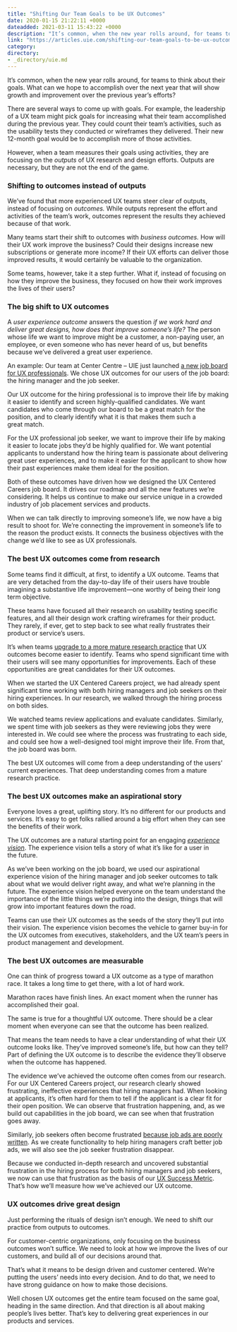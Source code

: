 ```yaml
---
title: "Shifting Our Team Goals to be UX Outcomes"
date: 2020-01-15 21:22:11 +0000
dateadded: 2021-03-11 15:43:22 +0000
description: "It’s common, when the new year rolls around, for teams to think about their goals. What can we hope to accomplish over the next year that will show growth and improvement over the previous year’s&nbsp;efforts? There are several ways to come up with goals. For example, the leadership of a UX team might pick goals […]"
link: "https://articles.uie.com/shifting-our-team-goals-to-be-ux-outcomes/"
category:
directory:
- _directory/uie.md
---
```

<p class="body-para">It’s common, when the new year rolls around, for teams to think about their goals. What can we hope to accomplish over the next year that will show growth and improvement over the previous year’s efforts?</p>
<p class="body-para">There are several ways to come up with goals. For example, the leadership of a UX team might pick goals for increasing what their team accomplished during the previous year. They could count their team’s activities, such as the usability tests they conducted or wireframes they delivered. Their new 12-month goal would be to accomplish more of those activities.</p>
<p class="body-para">However, when a team measures their goals using activities, they are focusing on the <em>outputs</em> of UX research and design efforts. Outputs are necessary, but they are not the end of the game.</p>
<h3 class="heading-3 pad-t-20">Shifting to outcomes instead of outputs</h3>
<p class="body-para">We’ve found that more experienced UX teams steer clear of outputs, instead of focusing on <em>outcomes.</em> While outputs represent the effort and activities of the team’s work, outcomes represent the results they achieved because of that work.</p>
<p class="body-para">Many teams start their shift to outcomes with <em>business outcomes.</em> How will their UX work improve the business? Could their designs increase new subscriptions or generate more income? If their UX efforts can deliver those improved results, it would certainly be valuable to the organization.</p>
<p class="body-para">Some teams, however, take it a step further. What if, instead of focusing on how they improve the business, they focused on how their work improves the lives of their users?</p>
<h3 class="heading-3 pad-t-20">The big shift to UX outcomes</h3>
<p class="body-para">A <em>user experience outcome</em> answers the question <em>if we work hard and deliver great designs, how does that improve someone’s life?</em> The person whose life we want to improve might be a customer, a non-paying user, an employee, or even someone who has never heard of us, but benefits because we’ve delivered a great user experience.</p>
<p class="body-para">An example: Our team at Center Centre – UIE just launched <a href="https://uxcareers.uie.com" target="_blank" rel="noopener">a new job board for UX professionals</a>. We chose UX outcomes for our users of the job board: the hiring manager and the job seeker.</p>
<p class="body-para">Our UX outcome for the hiring professional is to improve their life by making it easier to identify and screen highly-qualified candidates. We want candidates who come through our board to be a great match for the position, and to clearly identify what it is that makes them such a great match.</p>
<p class="body-para">For the UX professional job seeker, we want to improve their life by making it easier to locate jobs they’d be highly qualified for. We want potential applicants to understand how the hiring team is passionate about delivering great user experiences, and to make it easier for the applicant to show how their past experiences make them ideal for the position.</p>
<p class="body-para">Both of these outcomes have driven how we designed the UX Centered Careers job board. It drives our roadmap and all the new features we’re considering. It helps us continue to make our service unique in a crowded industry of job placement services and products.</p>
<p class="body-para">When we can talk directly to improving someone’s life, we now have a big result to shoot for. We’re connecting the improvement in someone’s life to the reason the product exists. It connects the business objectives with the change we’d like to see as UX professionals.</p>
<h3 class="heading-3 pad-t-20">The best UX outcomes come from research</h3>
<p class="body-para">Some teams find it difficult, at first, to identify a UX outcome. Teams that are very detached from the day-to-day life of their users have trouble imagining a substantive life improvement—one worthy of being their long term objective.</p>
<p class="body-para">These teams have focused all their research on usability testing specific features, and all their design work crafting wireframes for their product. They rarely, if ever, get to step back to see what really frustrates their product or service’s users.</p>
<p class="body-para">It’s when teams <a href="https://articles.uie.com/how-a-team-matures-its-user-research-integration/" target="_blank" rel="noopener">upgrade to a more mature research practice</a> that UX outcomes become easier to identify. Teams who spend significant time with their users will see many opportunities for improvements. Each of these opportunities are great candidates for their UX outcomes.</p>
<p class="body-para">When we started the UX Centered Careers project, we had already spent significant time working with both hiring managers and job seekers on their hiring experiences. In our research, we walked through the hiring process on both sides.</p>
<p class="body-para">We watched teams review applications and evaluate candidates. Similarly, we spent time with job seekers as they were reviewing jobs they were interested in. We could see where the process was frustrating to each side, and could see how a well-designed tool might improve their life. From that, the job board was born.</p>
<p class="body-para">The best UX outcomes will come from a deep understanding of the users’ current experiences. That deep understanding comes from a mature research practice.</p>
<h3 class="heading-3 pad-t-20">The best UX outcomes make an aspirational story</h3>
<p class="body-para">Everyone loves a great, uplifting story. It’s no different for our products and services. It’s easy to get folks rallied around a big effort when they can see the benefits of their work.</p>
<p class="body-para">The UX outcomes are a natural starting point for an engaging <a href="https://articles.uie.com/the-experience-vision-a-self-fulfilling-ux-strategy/)" target="_blank" rel="noopener"><em>experience vision</em></a>. The experience vision tells a story of what it’s like for a user in the future.</p>
<p class="body-para">As we’ve been working on the job board, we used our aspirational experience vision of the hiring manager and job seeker outcomes to talk about what we would deliver right away, and what we’re planning in the future. The experience vision helped everyone on the team understand the importance of the little things we’re putting into the design, things that will grow into important features down the road.</p>
<p class="body-para">Teams can use their UX outcomes as the seeds of the story they’ll put into their vision. The experience vision becomes the vehicle to garner buy-in for the UX outcomes from executives, stakeholders, and the UX team’s peers in product management and development.</p>
<h3 class="heading-3 pad-t-20">The best UX outcomes are measurable</h3>
<p class="body-para">One can think of progress toward a UX outcome as a type of marathon race. It takes a long time to get there, with a lot of hard work.</p>
<p class="body-para">Marathon races have finish lines. An exact moment when the runner has accomplished their goal.</p>
<p class="body-para">The same is true for a thoughtful UX outcome. There should be a clear moment when everyone can see that the outcome has been realized.</p>
<p class="body-para">That means the team needs to have a clear understanding of what their UX outcome looks like. They’ve improved someone’s life, but how can they tell? Part of defining the UX outcome is to describe the evidence they’ll observe when the outcome has happened.</p>
<p class="body-para">The evidence we’ve achieved the outcome often comes from our research. For our UX Centered Careers project, our research clearly showed frustrating, ineffective experiences that hiring managers had. When looking at applicants, it’s often hard for them to tell if the applicant is a clear fit for their open position. We can observe that frustration happening, and, as we build out capabilities in the job board, we can see when that frustration goes away.</p>
<p class="body-para">Similarly, job seekers often become frustrated <a href="https://articles.uie.com/job_ad/" target="_blank" rel="noopener">because job ads are poorly written</a>. As we create functionality to help hiring managers craft better job ads, we will also see the job seeker frustration disappear.</p>
<p class="body-para">Because we conducted in-depth research and uncovered substantial frustration in the hiring process for both hiring managers and job seekers, we now can use that frustration as the basis of our <a href="https://articles.uie.com/the-challenge-of-identifying-ux-success-metrics/" target="_blank" rel="noopener">UX Success Metric</a>. That’s how we’ll measure how we’ve achieved our UX outcome.</p>
<h3 class="heading-3 pad-t-20">UX outcomes drive great design</h3>
<p class="body-para">Just performing the rituals of design isn’t enough. We need to shift our practice from outputs to outcomes.</p>
<p class="body-para">For customer-centric organizations, only focusing on the business outcomes won’t suffice. We need to look at how we improve the lives of our customers, and build all of our decisions around that.</p>
<p class="body-para">That’s what it means to be design driven and customer centered. We’re putting the users’ needs into every decision. And to do that, we need to have strong guidance on how to make those decisions.</p>
<p class="body-para">Well chosen UX outcomes get the entire team focused on the same goal, heading in the same direction. And that direction is all about making people’s lives better. That’s key to delivering great experiences in our products and services.</p>
